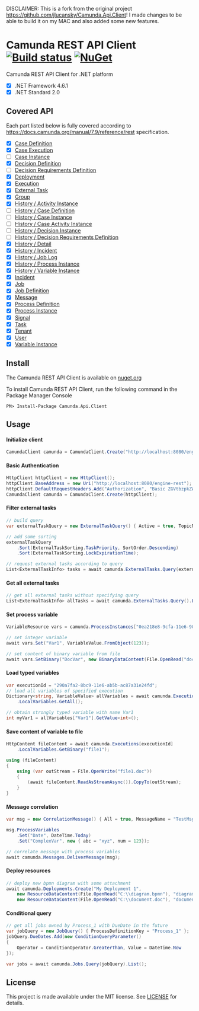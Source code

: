 DISCLAIMER: This is a fork from the original project https://github.com/jlucansky/Camunda.Api.Client! I made changes to be able to build it on my MAC and also added some new features.

# Camunda REST API Client [![Build status](https://ci.appveyor.com/api/projects/status/l2ct8th9hwuwlqvf?svg=true)](https://ci.appveyor.com/project/jlucansky/camunda-api-client) [![NuGet](https://img.shields.io/nuget/v/Camunda.Api.Client.svg)](https://www.nuget.org/packages/Camunda.Api.Client)
Camunda REST API Client for .NET platform
- [x] .NET Framework 4.6.1
- [x] .NET Standard 2.0

## Covered API
Each part listed below is fully covered according to https://docs.camunda.org/manual/7.9/reference/rest specification.
- [x] [Case Definition](https://docs.camunda.org/manual/7.9/reference/rest/case-definition/)
- [x] [Case Execution](https://docs.camunda.org/manual/7.9/reference/rest/case-execution/)
- [ ] [Case Instance](https://docs.camunda.org/manual/7.9/reference/rest/case-instance/)
- [x] [Decision Definition](https://docs.camunda.org/manual/7.9/reference/rest/decision-definition/)
- [ ] [Decision Requirements Definition](https://docs.camunda.org/manual/7.9/reference/rest/decision-requirements-definition/)
- [x] [Deployment](https://docs.camunda.org/manual/7.9/reference/rest/deployment/)
- [x] [Execution](https://docs.camunda.org/manual/7.9/reference/rest/execution/)
- [x] [External Task](https://docs.camunda.org/manual/7.9/reference/rest/external-task/)
- [x] [Group](https://docs.camunda.org/manual/7.9/reference/rest/group/)
- [x] [History / Activity Instance](https://docs.camunda.org/manual/7.9/reference/rest/history/activity-instance/)
- [ ] [History / Case Definition](https://docs.camunda.org/manual/7.9/reference/rest/history/case-definition/)
- [ ] [History / Case Instance](https://docs.camunda.org/manual/7.9/reference/rest/history/case-instance/)
- [ ] [History / Case Activity Instance](https://docs.camunda.org/manual/7.9/reference/rest/history/case-activity-instance/)
- [ ] [History / Decision Instance](https://docs.camunda.org/manual/7.9/reference/rest/history/decision-instance/)
- [ ] [History / Decision Requirements Definition](https://docs.camunda.org/manual/7.9/reference/rest/history/decision-requirements-definition/)
- [x] [History / Detail](https://docs.camunda.org/manual/7.9/reference/rest/history/detail/)
- [x] [History / Incident](https://docs.camunda.org/manual/7.9/reference/rest/history/incident/)
- [x] [History / Job Log](https://docs.camunda.org/manual/7.9/reference/rest/history/job-log/)
- [x] [History / Process Instance](https://docs.camunda.org/manual/7.9/reference/rest/history/process-instance/)
- [x] [History / Variable Instance](https://docs.camunda.org/manual/7.9/reference/rest/history/variable-instance/)
- [x] [Incident](https://docs.camunda.org/manual/7.9/reference/rest/incident/)
- [X] [Job](https://docs.camunda.org/manual/7.9/reference/rest/job/)
- [x] [Job Definition](https://docs.camunda.org/manual/7.9/reference/rest/job-definition/)
- [x] [Message](https://docs.camunda.org/manual/7.9/reference/rest/message/)
- [x] [Process Definition](https://docs.camunda.org/manual/7.9/reference/rest/process-definition/)
- [x] [Process Instance](https://docs.camunda.org/manual/7.9/reference/rest/process-instance/)
- [x] [Signal](https://docs.camunda.org/manual/7.9/reference/rest/signal/)
- [x] [Task](https://docs.camunda.org/manual/7.9/reference/rest/task/)
- [x] [Tenant](https://docs.camunda.org/manual/7.9/reference/rest/tenant/)
- [x] [User](https://docs.camunda.org/manual/7.9/reference/rest/user/)
- [x] [Variable Instance](https://docs.camunda.org/manual/7.9/reference/rest/variable-instance/)

## Install
The Camunda REST API Client is available on [nuget.org](https://www.nuget.org/packages/Camunda.Api.Client)

To install Camunda REST API Client, run the following command in the Package Manager Console
```
PM> Install-Package Camunda.Api.Client
```

## Usage

#### Initialize client
```cs
CamundaClient camunda = CamundaClient.Create("http://localhost:8080/engine-rest");
```

#### Basic Authentication
```cs
HttpClient httpClient = new HttpClient();
httpClient.BaseAddress = new Uri("http://localhost:8080/engine-rest");
httpClient.DefaultRequestHeaders.Add("Authorization", "Basic ZGVtbzpkZW1v");
CamundaClient camunda = CamundaClient.Create(httpClient);
```

#### Filter external tasks
```cs
// build query
var externalTaskQuery = new ExternalTaskQuery() { Active = true, TopicName = "MyTask" };

// add some sorting
externalTaskQuery
    .Sort(ExternalTaskSorting.TaskPriority, SortOrder.Descending)
    .Sort(ExternalTaskSorting.LockExpirationTime);

// request external tasks according to query
List<ExternalTaskInfo> tasks = await camunda.ExternalTasks.Query(externalTaskQuery).List();
```
#### Get all external tasks
```cs
// get all external tasks without specifying query
List<ExternalTaskInfo> allTasks = await camunda.ExternalTasks.Query().List();
```
#### Set process variable
```cs
VariableResource vars = camunda.ProcessInstances["0ea218e8-9cfa-11e6-90a6-ac87a31e24fd"].Variables;

// set integer variable
await vars.Set("Var1", VariableValue.FromObject(123));

// set content of binary variable from file
await vars.SetBinary("DocVar", new BinaryDataContent(File.OpenRead("document.doc")), BinaryVariableType.Bytes);
```
#### Load typed variables
```cs
var executionId = "290a7fa2-8bc9-11e6-ab5b-ac87a31e24fd";
// load all variables of specified execution
Dictionary<string, VariableValue> allVariables = await camunda.Executions[executionId]
    .LocalVariables.GetAll();

// obtain strongly typed variable with name Var1
int myVar1 = allVariables["Var1"].GetValue<int>();
```
#### Save content of variable to file
```cs
HttpContent fileContent = await camunda.Executions[executionId]
    .LocalVariables.GetBinary("file1");

using (fileContent)
{
    using (var outStream = File.OpenWrite("file1.doc"))
    {
        (await fileContent.ReadAsStreamAsync()).CopyTo(outStream);
    }
}
```
#### Message correlation
```cs
var msg = new CorrelationMessage() { All = true, MessageName = "TestMsg" };

msg.ProcessVariables
    .Set("Date", DateTime.Today)
    .Set("ComplexVar", new { abc = "xyz", num = 123});

// correlate message with process variables
await camunda.Messages.DeliverMessage(msg);
```
#### Deploy resources
```cs
// deploy new bpmn diagram with some attachment
await camunda.Deployments.Create("My Deployment 1",
    new ResourceDataContent(File.OpenRead("C:\\diagram.bpmn"), "diagram.bpmn"), 
    new ResourceDataContent(File.OpenRead("C:\\document.doc"), "document.doc"));
```
#### Conditional query
```cs
// get all jobs owned by Process_1 with DueDate in the future
var jobQuery = new JobQuery() { ProcessDefinitionKey = "Process_1" };
jobQuery.DueDates.Add(new ConditionQueryParameter() 
{
    Operator = ConditionOperator.GreaterThan, Value = DateTime.Now
});

var jobs = await camunda.Jobs.Query(jobQuery).List();
```

## License
This project is made available under the MIT license. See [LICENSE](LICENSE) for details.
